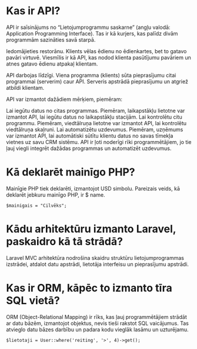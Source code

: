 # Kas ir API?
API ir saīsinājums no “Lietojumprogrammu saskarne” (angļu valodā: Application Programming Interface). Tas ir kā kurjers, kas palīdz divām programmām sazināties savā starpā.

Iedomājieties restorānu. Klients vēlas ēdienu no ēdienkartes, bet to gatavo pavāri virtuvē. Viesmīlis ir kā API, kas nodod klienta pasūtījumu pavāriem un atnes gatavo ēdienu atpakaļ klientam.

API darbojas līdzīgi. Viena programma (klients) sūta pieprasījumu citai programmai (serverim) caur API. Serveris apstrādā pieprasījumu un atgriež atbildi klientam.

API var izmantot dažādiem mērķiem, piemēram:

Lai iegūtu datus no citas programmas. Piemēram, laikapstākļu lietotne var izmantot API, lai iegūtu datus no laikapstākļu stacijām.
Lai kontrolētu citu programmu. Piemēram, viedtālruņa lietotne var izmantot API, lai kontrolētu viedtālruņa skaļruni.
Lai automatizētu uzdevumus. Piemēram, uzņēmums var izmantot API, lai automātiski sūtītu klientu datus no savas tīmekļa vietnes uz savu CRM sistēmu.
API ir ļoti noderīgi rīki programmētājiem, jo tie ļauj viegli integrēt dažādas programmas un automatizēt uzdevumus.

# Kā deklarēt mainīgo PHP?

Mainīgie PHP tiek deklarēti, izmantojot USD simbolu. Pareizais veids, kā deklarēt jebkuru mainīgo PHP, ir $ name.
```
$mainigais = "Cilvēks";
```
# Kādu arhitektūru izmanto Laravel, paskaidro kā tā strādā?

Laravel MVC arhitektūra nodrošina skaidru struktūru lietojumprogrammas izstrādei, atdalot datu apstrādi, lietotāja interfeisu un pieprasījumu apstrādi.

# Kas ir ORM, kāpēc to izmanto tīra SQL vietā?


ORM (Object-Relational Mapping) ir rīks, kas ļauj programmētājiem strādāt ar datu bāzēm, izmantojot objektus, nevis tieši rakstot SQL vaicājumus. Tas atvieglo datu bāzes darbību un padara kodu vieglāk lasāmu un uzturējamu.
```
$lietotaji = User::where('reiting', '>', 4)->get();
```

